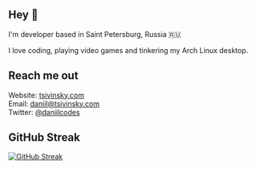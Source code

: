 ## Hey :wave:

I'm developer based in Saint Petersburg, Russia 🇷🇺

I love coding, playing video games and tinkering my Arch Linux desktop.

## Reach me out

Website: [tsivinsky.com](https://tsivinsky.com)<br />
Email: [daniil@tsivinsky.com](mailto:daniil@tsivinsky.com)<br />
Twitter: [@daniilcodes](https://twitter.com/daniilcodes)

## GitHub Streak

[![GitHub Streak](https://github-readme-streak-stats.herokuapp.com?user=tsivinsky&theme=ayu-mirage&hide_border=true)](https://git.io/streak-stats)
